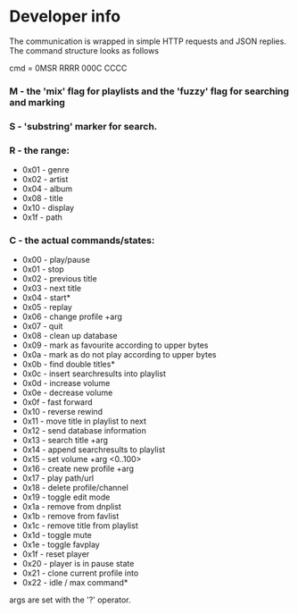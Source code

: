 # Developer info
The communication is wrapped in simple HTTP requests and JSON replies. The command structure looks as follows

cmd = 0MSR RRRR 000C CCCC

### M - the 'mix' flag for playlists and the 'fuzzy' flag for searching and marking

### S - 'substring' marker for search.

### R -  the range:
* 0x01 - genre
* 0x02 - artist
* 0x04 - album
* 0x08 - title
* 0x10 - display
* 0x1f - path

### C - the actual commands/states:
* 0x00 - play/pause
* 0x01 - stop
* 0x02 - previous title
* 0x03 - next title
* 0x04 - start*
* 0x05 - replay
* 0x06 - change profile +arg <int>
* 0x07 - quit
* 0x08 - clean up database
* 0x09 - mark as favourite according to upper bytes
* 0x0a - mark as do not play according to upper bytes
* 0x0b - find double titles*
* 0x0c - insert searchresults into playlist
* 0x0d - increase volume
* 0x0e - decrease volume
* 0x0f - fast forward
* 0x10 - reverse rewind
* 0x11 - move title in playlist to next
* 0x12 - send database information
* 0x13 - search title +arg <string>
* 0x14 - append searchresults to playlist
* 0x15 - set volume +arg <0..100>
* 0x16 - create new profile +arg <string>
* 0x17 - play path/url <string>
* 0x18 - delete profile/channel <string>
* 0x19 - toggle edit mode
* 0x1a - remove <entry> from dnplist
* 0x1b - remove <entry> from favlist
* 0x1c - remove title from playlist <key>
* 0x1d - toggle mute
* 0x1e - toggle favplay
* 0x1f - reset player
* 0x20 - player is in pause state
* 0x21 - clone current profile into <arg>
* 0x22 - idle / max command*

args are set with the '?' operator.
